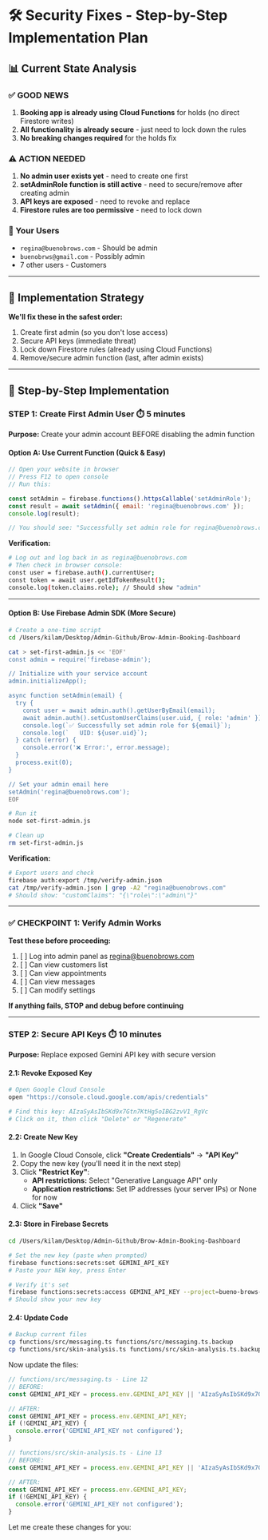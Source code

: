 # 🛠️ Security Fixes - Step-by-Step Implementation Plan

## 📊 Current State Analysis

### ✅ GOOD NEWS
1. **Booking app is already using Cloud Functions** for holds (no direct Firestore writes)
2. **All functionality is already secure** - just need to lock down the rules
3. **No breaking changes required** for the holds fix

### ⚠️ ACTION NEEDED
1. **No admin user exists yet** - need to create one first
2. **setAdminRole function is still active** - need to secure/remove after creating admin
3. **API keys are exposed** - need to revoke and replace
4. **Firestore rules are too permissive** - need to lock down

### 👥 Your Users
- `regina@buenobrows.com` - Should be admin
- `buenobrws@gmail.com` - Possibly admin
- 7 other users - Customers

---

## 🎯 Implementation Strategy

**We'll fix these in the safest order:**
1. Create first admin (so you don't lose access)
2. Secure API keys (immediate threat)
3. Lock down Firestore rules (already using Cloud Functions)
4. Remove/secure admin function (last, after admin exists)

---

## 🚀 Step-by-Step Implementation

### STEP 1: Create First Admin User ⏱️ 5 minutes

**Purpose:** Create your admin account BEFORE disabling the admin function

#### Option A: Use Current Function (Quick & Easy)

```javascript
// Open your website in browser
// Press F12 to open console
// Run this:

const setAdmin = firebase.functions().httpsCallable('setAdminRole');
const result = await setAdmin({ email: 'regina@buenobrows.com' });
console.log(result);

// You should see: "Successfully set admin role for regina@buenobrows.com"
```

**Verification:**
```bash
# Log out and log back in as regina@buenobrows.com
# Then check in browser console:
const user = firebase.auth().currentUser;
const token = await user.getIdTokenResult();
console.log(token.claims.role); // Should show "admin"
```

---

#### Option B: Use Firebase Admin SDK (More Secure)

```bash
# Create a one-time script
cd /Users/kilam/Desktop/Admin-Github/Brow-Admin-Booking-Dashboard

cat > set-first-admin.js << 'EOF'
const admin = require('firebase-admin');

// Initialize with your service account
admin.initializeApp();

async function setAdmin(email) {
  try {
    const user = await admin.auth().getUserByEmail(email);
    await admin.auth().setCustomUserClaims(user.uid, { role: 'admin' });
    console.log(`✅ Successfully set admin role for ${email}`);
    console.log(`   UID: ${user.uid}`);
  } catch (error) {
    console.error('❌ Error:', error.message);
  }
  process.exit(0);
}

// Set your admin email here
setAdmin('regina@buenobrows.com');
EOF

# Run it
node set-first-admin.js

# Clean up
rm set-first-admin.js
```

**Verification:**
```bash
# Export users and check
firebase auth:export /tmp/verify-admin.json
cat /tmp/verify-admin.json | grep -A2 "regina@buenobrows.com"
# Should show: "customClaims": "{\"role\":\"admin\"}"
```

---

### ✅ CHECKPOINT 1: Verify Admin Works

**Test these before proceeding:**
1. [ ] Log into admin panel as regina@buenobrows.com
2. [ ] Can view customers list
3. [ ] Can view appointments
4. [ ] Can view messages
5. [ ] Can modify settings

**If anything fails, STOP and debug before continuing**

---

### STEP 2: Secure API Keys ⏱️ 10 minutes

**Purpose:** Replace exposed Gemini API key with secure version

#### 2.1: Revoke Exposed Key

```bash
# Open Google Cloud Console
open "https://console.cloud.google.com/apis/credentials"

# Find this key: AIzaSyAsIbSKd9x7Gtn7KtHg5oIBG2zvV1_RgVc
# Click on it, then click "Delete" or "Regenerate"
```

#### 2.2: Create New Key

1. In Google Cloud Console, click **"Create Credentials"** → **"API Key"**
2. Copy the new key (you'll need it in the next step)
3. Click **"Restrict Key"**:
   - **API restrictions:** Select "Generative Language API" only
   - **Application restrictions:** Set IP addresses (your server IPs) or None for now
4. Click **"Save"**

#### 2.3: Store in Firebase Secrets

```bash
cd /Users/kilam/Desktop/Admin-Github/Brow-Admin-Booking-Dashboard

# Set the new key (paste when prompted)
firebase functions:secrets:set GEMINI_API_KEY
# Paste your NEW key, press Enter

# Verify it's set
firebase functions:secrets:access GEMINI_API_KEY --project=bueno-brows-7cce7
# Should show your new key
```

#### 2.4: Update Code

```bash
# Backup current files
cp functions/src/messaging.ts functions/src/messaging.ts.backup
cp functions/src/skin-analysis.ts functions/src/skin-analysis.ts.backup
```

Now update the files:

```typescript
// functions/src/messaging.ts - Line 12
// BEFORE:
const GEMINI_API_KEY = process.env.GEMINI_API_KEY || 'AIzaSyAsIbSKd9x7Gtn7KtHg5oIBG2zvV1_RgVc';

// AFTER:
const GEMINI_API_KEY = process.env.GEMINI_API_KEY;
if (!GEMINI_API_KEY) {
  console.error('GEMINI_API_KEY not configured');
}
```

```typescript
// functions/src/skin-analysis.ts - Line 13
// BEFORE:
const GEMINI_API_KEY = process.env.GEMINI_API_KEY || 'AIzaSyAsIbSKd9x7Gtn7KtHg5oIBG2zvV1_RgVc';

// AFTER:
const GEMINI_API_KEY = process.env.GEMINI_API_KEY;
if (!GEMINI_API_KEY) {
  console.error('GEMINI_API_KEY not configured');
}
```

Let me create these changes for you:


